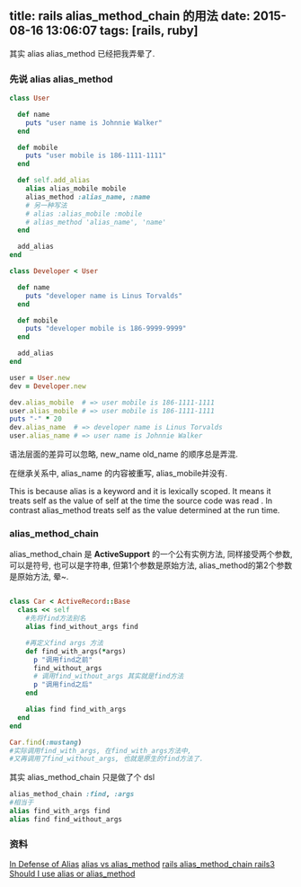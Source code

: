 title: rails alias_method_chain 的用法
date: 2015-08-16 13:06:07
tags: [rails, ruby]
---

其实 alias alias_method 已经把我弄晕了.

### 先说 alias alias_method

```ruby
class User

  def name
    puts "user name is Johnnie Walker"
  end

  def mobile
    puts "user mobile is 186-1111-1111"
  end

  def self.add_alias
    alias alias_mobile mobile
    alias_method :alias_name, :name
    # 另一种写法
    # alias :alias_mobile :mobile
    # alias_method 'alias_name', 'name'
  end

  add_alias
end

class Developer < User

  def name
    puts "developer name is Linus Torvalds"
  end

  def mobile
    puts "developer mobile is 186-9999-9999"
  end

  add_alias
end

user = User.new
dev = Developer.new

dev.alias_mobile  # => user mobile is 186-1111-1111
user.alias_mobile # => user mobile is 186-1111-1111
puts "-" * 20
dev.alias_name  # => developer name is Linus Torvalds
user.alias_name # => user name is Johnnie Walker

```

语法层面的差异可以忽略,  new_name old_name 的顺序总是弄混.

在继承关系中, alias_name 的内容被重写, alias_mobile并没有.

This is because alias is a keyword and it is lexically scoped. It means it treats self as the value of self at the time the source code was read . In contrast alias_method treats self as the value determined at the run time.

### alias_method_chain

alias_method_chain 是 **ActiveSupport** 的一个公有实例方法,
同样接受两个参数, 可以是符号, 也可以是字符串, 但第1个参数是原始方法,
alias_method的第2个参数是原始方法, 晕~.

```ruby

class Car < ActiveRecord::Base
  class << self
    #先将find方法别名
    alias find_without_args find

    #再定义find args 方法
    def find_with_args(*args)
      p "调用find之前"
      find_without_args
      # 调用find_without_args 其实就是find方法
      p "调用find之后"
    end

    alias find find_with_args
  end
end

Car.find(:mustang)
#实际调用find_with_args, 在find_with_args方法中,
#又再调用了find_without_args, 也就是原生的find方法了.
```
其实 alias_method_chain 只是做了个 dsl

```ruby
alias_method_chain :find, :args
#相当于
alias find_with_args find
alias find find_without_args
```

### 资料
[In Defense of Alias](http://erniemiller.org/2014/10/23/in-defense-of-alias/)
[alias vs alias_method](http://blog.bigbinary.com/2012/01/08/alias-vs-alias-method.html)
[rails alias_method_chain rails3](http://zires.info/2010/12/rails-alias_method_chain-rails3/)
[Should I use alias or alias_method](http://stackoverflow.com/questions/4763121/should-i-use-alias-or-alias-method)

